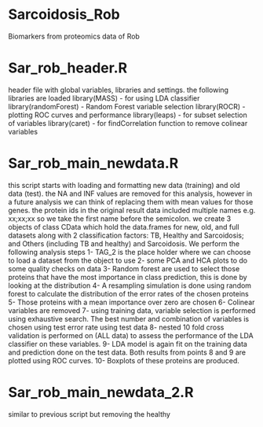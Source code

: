 # Sarcoidosis_Rob
Biomarkers from proteomics data of Rob

# Sar_rob_header.R
header file with global variables, libraries and settings. the following libraries are loaded
library(MASS) - for using LDA classifier
library(randomForest) - Random Forest variable selection
library(ROCR) - plotting ROC curves and performance 
library(leaps) - for subset selection of variables
library(caret) - for findCorrelation function to remove colinear variables

# Sar_rob_main_newdata.R
this script starts with loading and formatting new data (training) and old data (test). the NA and INF values are removed for
this analysis, however in a future analysis we can think of replacing them with mean values for those genes. the protein ids
in the original result data included multiple names e.g. xx;xx;xx so we take the first name before the semicolon.
we create 3 objects of class CData which hold the data.frames for new, old, and full datasets along with 2 classification factors: TB, Healthy and Sarcoidosis; and Others (including TB and healthy) and Sarcoidosis. 
We perform the following analysis steps
1- TAG_2 is the place holder where we can choose to load a dataset from the object to use
2- some PCA and HCA plots to do some quality checks on data 
3- Random forest are used to select those proteins that have the most importance in class prediction,
this is done by looking at the distribution 
4- A resampling simulation is done using random forest to calculate the distribution of the error rates of the chosen proteins
5- Those proteins with a mean importance over zero are chosen
6- Colinear variables are removed
7- using training data, variable selection is performed using exhaustive search. The best number and combination of variables
is chosen using test error rate using test data
8- nested 10 fold cross validation is performed on (ALL data) to assess the performance of the LDA classifier on these variables.
9- LDA model is again fit on the training data and prediction done on the test data.
Both results from points 8 and 9 are plotted using ROC curves.
10- Boxplots of these proteins are produced.

# Sar_rob_main_newdata_2.R
similar to previous script but removing the healthy 
